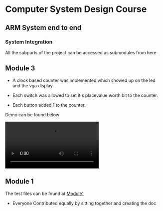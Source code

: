 # Computer System Design Course

## ARM System end to end

### System Integration

All the subparts of the project can be accessed as submodules from here

## Module 3

- A clock based counter was implemented which showed up on the led and the vga display.

- Each switch was allowed to set it's placevalue worth bit to the counter.

- Each button added 1 to the counter.

Demo can be found below


![Video](https://raw.githubusercontent.com/Shiva9361/System_Integration/blob/main/module_3_demo.mp4)



## Module 1

The test files can be found at [Module1](https://github.com/Shiva9361/System_Integration/tree/main/module1/module_1/module_1.srcs/sources_1/new)

- Everyone Contributed equally by sitting together and creating the doc
